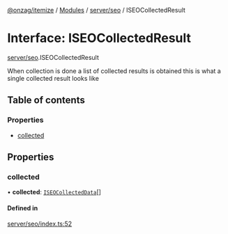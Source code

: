 [@onzag/itemize](../README.md) / [Modules](../modules.md) / [server/seo](../modules/server_seo.md) / ISEOCollectedResult

# Interface: ISEOCollectedResult

[server/seo](../modules/server_seo.md).ISEOCollectedResult

When collection is done a list of collected results is obtained
this is what a single collected result looks like

## Table of contents

### Properties

- [collected](server_seo.ISEOCollectedResult.md#collected)

## Properties

### collected

• **collected**: [`ISEOCollectedData`](server_seo.ISEOCollectedData.md)[]

#### Defined in

[server/seo/index.ts:52](https://github.com/onzag/itemize/blob/f2db74a5/server/seo/index.ts#L52)
